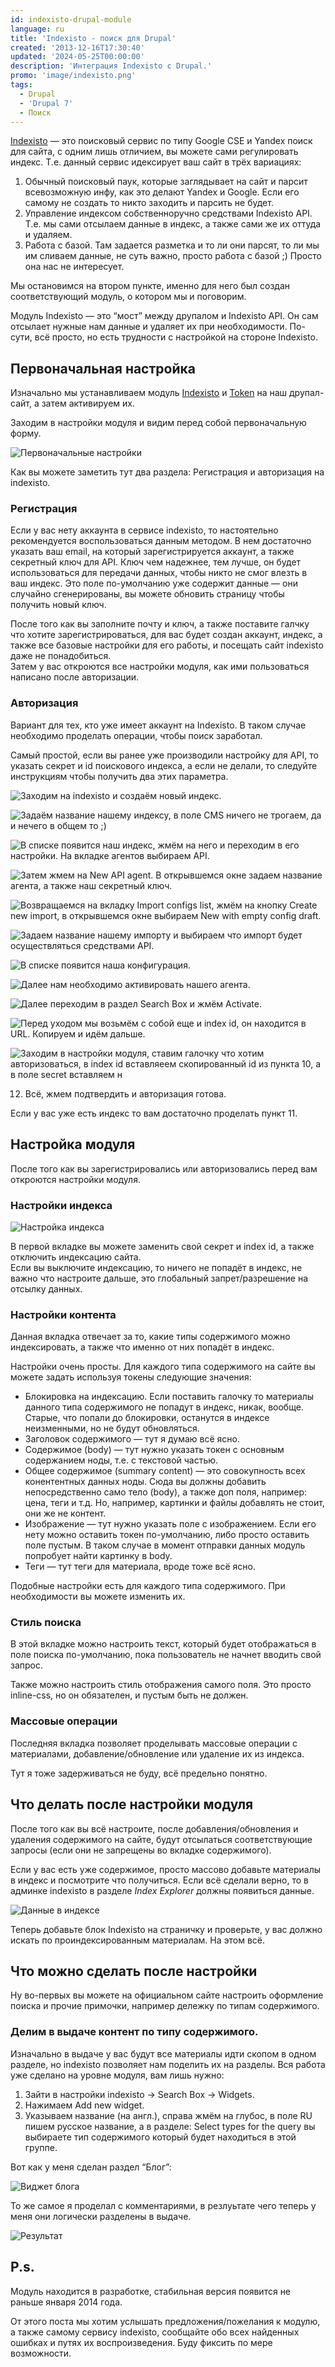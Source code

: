 ```yaml
---
id: indexisto-drupal-module
language: ru
title: 'Indexisto - поиск для Drupal'
created: '2013-12-16T17:30:40'
updated: '2024-05-25T00:00:00'
description: 'Интеграция Indexisto с Drupal.'
promo: 'image/indexisto.png'
tags:
  - Drupal
  - 'Drupal 7'
  - Поиск
---
```


[Indexisto](http://indexisto.com/) — это поисковый сервис по типу Google CSE и
Yandex поиск для сайта, с одним лишь отличием, вы можете сами регулировать
индекс. Т.е. данный сервис идексирует ваш сайт в трёх вариациях:

1. Обычный поисковый паук, которые заглядывает на сайт и парсит всевозможную
   инфу, как это делают Yandex и Google. Если его самому не создать то никто
   заходить и парсить не будет.
2. Управление индексом собственноручно средствами Indexisto API. Т.е. мы сами
   отсылаем данные в индекс, а также сами же их оттуда и удаляем.
3. Работа с базой. Там задается разметка и то ли они парсят, то ли мы им сливаем
   данные, не суть важно, просто работа с базой ;) Просто она нас не интересует.

Мы остановимся на втором пункте, именно для него был создан соответствующий
модуль, о котором мы и поговорим.

Модуль Indexisto — это “мост” между друпалом и Indexisto API. Он сам отсылает
нужные нам данные и удаляет их при необходимости. По-сути, всё просто, но есть
трудности с настройкой на стороне Indexisto.

## Первоначальная настройка

Изначально мы устанавливаем
модуль [Indexisto](https://drupal.org/project/indexisto_search)
и [Token](https://drupal.org/project/token) на наш друпал-сайт, а затем
активируем их.

Заходим в настройки модуля и видим перед собой первоначальную форму.

![Первоначальные настройки](image/1.png)

Как вы можете заметить тут два раздела: Регистрация и авторизация на indexisto.

### Регистрация

Если у вас нету аккаунта в сервисе indexisto, то настоятельно рекомендуется
воспользоваться данным методом. В нем достаточно указать ваш email, на который
зарегистрируется аккаунт, а также секретный ключ для API. Ключ чем надежнее, тем
лучше, он будет использоваться для передачи данных, чтобы никто не смог влезть в
ваш индекс. Это поле по-умолчанию уже содержит данные — они случайно
сгенерированы, вы можете обновить страницу чтобы получить новый ключ.

После того как вы заполните почту и ключ, а также поставите галчку что хотите
зарегистрироваться, для вас будет создан аккаунт, индекс, а также все базовые
настройки для его работы, и посещать сайт indexisto даже не понадобиться.  
Затем у вас откроются все настройки модуля, как ими пользоваться написано после
авторизации.

### Авторизация

Вариант для тех, кто уже имеет аккаунт на Indexisto. В таком случае необходимо
проделать операции, чтобы поиск заработал.

Самый простой, если вы ранее уже производили настройку для API, то указать
секрет и id поискового индекса, а если не делали, то следуйте инструкциям чтобы
получить два этих параметра.

![Заходим на indexisto и создаём новый индекс.  ](image/2.png)

![Задаём название нашему индексу, в поле CMS ничего не трогаем, да и нечего в общем то ;) ](image/3.png)

![В списке появится наш индекс, жмём на него и переходим в его настройки. На вкладке агентов выбираем API. ](image/4.png)

![Затем жмем на *New API
agent*. В открывшемся окне задаем название агента, а также наш секретный ключ.](image/5.png)

![Возвращаемся на вкладку *Import configs list*, жмём на кнопку *Create new
import*, в открывшемся окне выбираем *New with empty config
draft*.  ](image/6.png)

![Задаем название нашему импорту и выбираем что импорт будет осуществляться средствами API.](image/7.png)

![ В списке появится наша конфигурация.](image/8.png)

![Далее нам необходимо активировать нашего агента.](image/9.png)

![Далее переходим в раздел *Search Box* и жмём
*Activate*.  ](image/10.png)

![Перед уходом мы возьмём с собой еще и index id, он находится в URL. Копируем и идём дальше.  ](image/11.png)

![Заходим в настройки модуля, ставим галочку что хотим авторизоваться, в index id вставляеем скопированный id из пункта 10, а в поле secret вставляем н](image/12.png)

12. Всё, жмем подтвердить и авторизация готова.

Если у вас уже есть индекс то вам достаточно проделать пункт 11.

## Настройка модуля

После того как вы зарегистрировались или авторизовались перед вам откроются
настройки модуля.

### Настройки индекса

![Настройка индекса](image/13.png)

В первой вкладке вы можете заменить свой секрет и index id, а также отключить
индексацию сайта.  
Если вы выключите индексацию, то ничего не попадёт в индекс, не важно что
настроите дальше, это глобальный запрет/разрешение на отсылку данных.

### Настройки контента

Данная вкладка отвечает за то, какие типы содержимого можно индексировать, а
также что именно от них попадёт в индекс.

Настройки очень просты. Для каждого типа содержимого на сайте вы можете задать
используя токены следующие значения:

- Блокировка на индексацию. Если поставить галочку то материалы данного типа
  содержимого не попадут в индекс, никак, вообще. Старые, что попали до
  блокировки, останутся в индексе неизменными, но не будут обновляться.
- Заголовок содержимого — тут я думаю всё ясно.
- Содержимое (body) — тут нужно указать токен с основным содержанием ноды, т.е.
  с текстовой частью.
- Общее содержимое (summary content) — это совокупность всех конентентных данных
  ноды. Сюда вы должны добавить непосредственно само тело (body), а также доп
  поля, например: цена, теги и т.д. Но, например, картинки и файлы добавлять не
  стоит, они же не контент.
- Изображение — тут нужно указать поле с изображением. Если его нету можно
  оставить токен по-умолчанию, либо просто оставить поле пустым. В таком случае
  в момент отправки данных модуль попробует найти картинку в body.
- Теги — тут теги для материала, вроде тоже всё ясно.

Подобные настройки есть для каждого типа содержимого. При необходимости вы
можете изменить их.

### Стиль поиска

В этой вкладке можно настроить текст, который будет отображаться в поле поиска
по-умолчанию, пока пользователь не начнет вводить свой запрос.

Также можно настроить стиль отображения самого поля. Это просто inline-css, но
он обязателен, и пустым быть не должен.

### Массовые операции

Последняя вкладка позволяет проделывать массовые операции с материалами,
добавление/обновление или удаление их из индекса.

Тут я тоже задерживаться не буду, всё предельно понятно.

## Что делать после настройки модуля

После того как вы всё настроите, после добавления/обновления и удаления
содержимого на сайте, будут отсылаться соответствующие запросы (если они не
запрещены во вкладке содержимого).

Если у вас есть уже содержимое, просто массово добавьте материалы в индекс и
посмотрите что получиться. Если всё сделали верно, то в админке indexisto в
разделе *Index Explorer* должны появиться данные.

![Данные в индексе](image/14.png)

Теперь добавьте блок Indexisto на страничку и проверьте, у вас должно искать по
проиндексированным материалам. На этом всё.

## Что можно сделать после настройки

Ну во-первых вы можете на официальном сайте настроить оформление поиска и прочие
примочки, например дележку по типам содержимого.

### Делим в выдаче контент по типу содержимого.

Изначально в выдаче у вас будут все материалы идти скопом в одном разделе, но
indexisto позволяет нам поделить их на разделы. Вся работа уже сделано на уровне
модуля, вам лишь нужно:

1. Зайти в настройки indexisto -> Search Box -> Widgets.
2. Нажимаем Add new widget.
3. Указываем название (на англ.), справа жмём на глубос, в поле RU пишем русское
   название, а в разделе: Select types for the query вы выбираете тип
   содержимого который будет находиться в этой группе.

Вот как у меня сделан раздел “Блог”:

![Виджет блога](image/15.png)

То же самое я проделал с комментариями, в резлуьтате чего теперь у меня они
логически разделены в выдаче.

![Результат](image/16.png)

## P.s.

Модуль находится в разработке, стабильная версия появится не раньше января 2014
года.

От этого поста мы хотим услышать предложения/пожелания к модулю, а также самому
сервису indexisto, сообщайте обо всех найденных ошибках и путях их
воспроизведения. Буду фиксить по мере возможности.
